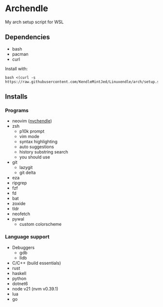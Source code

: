 # Archendle
My arch setup script for WSL

## Dependencies
- bash
- pacman
- curl

Install with:
```
bash <(curl -s https://raw.githubusercontent.com/KendleMintJed/Linuxendle/arch/setup.sh)
```

## Installs
### Programs
- neovim ([nvchendle](https://github.com/KendleMintJed/nvchendle))
- zsh
    - p10k prompt
    - vim mode
    - syntax highlighting
    - auto suggestions
    - history substring search
    - you should use
- git
    - lazygit
    - git delta
- eza
- ripgrep
- fzf
- fd
- bat
- zoxide
- tldr
- neofetch
- pywal
    - custom colorscheme

### Language support
- Debuggers
    - gdb
    - lldb
- C/C++ (build essentials)
- rust
- haskell
- python
- dotnet6
- node v21 (nvm v0.39.1)
- lua
- go

